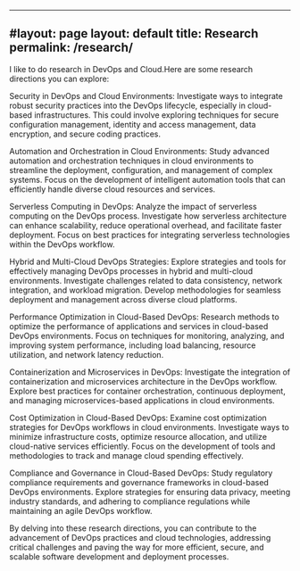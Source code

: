
---
#layout: page
layout: default
title: Research
permalink: /research/
---

I like to do research in DevOps and Cloud.Here are some research directions you can explore:

Security in DevOps and Cloud Environments: Investigate ways to integrate robust security practices into the DevOps lifecycle, especially in cloud-based infrastructures. This could involve exploring techniques for secure configuration management, identity and access management, data encryption, and secure coding practices.

Automation and Orchestration in Cloud Environments: Study advanced automation and orchestration techniques in cloud environments to streamline the deployment, configuration, and management of complex systems. Focus on the development of intelligent automation tools that can efficiently handle diverse cloud resources and services.

Serverless Computing in DevOps: Analyze the impact of serverless computing on the DevOps process. Investigate how serverless architecture can enhance scalability, reduce operational overhead, and facilitate faster deployment. Focus on best practices for integrating serverless technologies within the DevOps workflow.

Hybrid and Multi-Cloud DevOps Strategies: Explore strategies and tools for effectively managing DevOps processes in hybrid and multi-cloud environments. Investigate challenges related to data consistency, network integration, and workload migration. Develop methodologies for seamless deployment and management across diverse cloud platforms.

Performance Optimization in Cloud-Based DevOps: Research methods to optimize the performance of applications and services in cloud-based DevOps environments. Focus on techniques for monitoring, analyzing, and improving system performance, including load balancing, resource utilization, and network latency reduction.

Containerization and Microservices in DevOps: Investigate the integration of containerization and microservices architecture in the DevOps workflow. Explore best practices for container orchestration, continuous deployment, and managing microservices-based applications in cloud environments.

Cost Optimization in Cloud-Based DevOps: Examine cost optimization strategies for DevOps workflows in cloud environments. Investigate ways to minimize infrastructure costs, optimize resource allocation, and utilize cloud-native services efficiently. Focus on the development of tools and methodologies to track and manage cloud spending effectively.

Compliance and Governance in Cloud-Based DevOps: Study regulatory compliance requirements and governance frameworks in cloud-based DevOps environments. Explore strategies for ensuring data privacy, meeting industry standards, and adhering to compliance regulations while maintaining an agile DevOps workflow.

By delving into these research directions, you can contribute to the advancement of DevOps practices and cloud technologies, addressing critical challenges and paving the way for more efficient, secure, and scalable software development and deployment processes.
